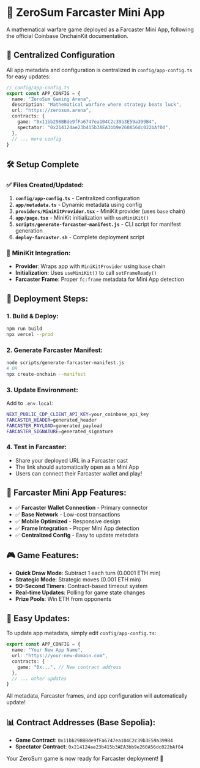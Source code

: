 
# 🚀 ZeroSum Farcaster Mini App

A mathematical warfare game deployed as a Farcaster Mini App, following the official Coinbase OnchainKit documentation.

## 📁 **Centralized Configuration**

All app metadata and configuration is centralized in `config/app-config.ts` for easy updates:

```typescript
// config/app-config.ts
export const APP_CONFIG = {
  name: "ZeroSum Gaming Arena",
  description: "Mathematical warfare where strategy beats luck",
  url: "https://zerosum.arena",
  contracts: {
    game: "0x11bb298BBde9fFa6747ea104C2c39b3E59a399B4",
    spectator: "0x214124ae23b415b3AEA3bb9e260A56dc022bAf04",
  },
  // ... more config
}
```

## 🛠 **Setup Complete**

### ✅ **Files Created/Updated:**

1. **`config/app-config.ts`** - Centralized configuration
2. **`app/metadata.ts`** - Dynamic metadata using config
3. **`providers/MiniKitProvider.tsx`** - MiniKit provider (uses `base` chain)
4. **`app/page.tsx`** - MiniKit initialization with `useMiniKit()`
5. **`scripts/generate-farcaster-manifest.js`** - CLI script for manifest generation
6. **`deploy-farcaster.sh`** - Complete deployment script

### 🔧 **MiniKit Integration:**

- **Provider**: Wraps app with `MiniKitProvider` using `base` chain
- **Initialization**: Uses `useMiniKit()` to call `setFrameReady()`
- **Farcaster Frame**: Proper `fc:frame` metadata for Mini App detection

## 🚀 **Deployment Steps:**

### 1. **Build & Deploy:**
```bash
npm run build
npx vercel --prod
```

### 2. **Generate Farcaster Manifest:**
```bash
node scripts/generate-farcaster-manifest.js
# OR
npx create-onchain --manifest
```

### 3. **Update Environment:**
Add to `.env.local`:
```bash
NEXT_PUBLIC_CDP_CLIENT_API_KEY=your_coinbase_api_key
FARCASTER_HEADER=generated_header
FARCASTER_PAYLOAD=generated_payload
FARCASTER_SIGNATURE=generated_signature
```

### 4. **Test in Farcaster:**
- Share your deployed URL in a Farcaster cast
- The link should automatically open as a Mini App
- Users can connect their Farcaster wallet and play!

## 📱 **Farcaster Mini App Features:**

- ✅ **Farcaster Wallet Connection** - Primary connector
- ✅ **Base Network** - Low-cost transactions
- ✅ **Mobile Optimized** - Responsive design
- ✅ **Frame Integration** - Proper Mini App detection
- ✅ **Centralized Config** - Easy to update metadata

## 🎮 **Game Features:**

- **Quick Draw Mode**: Subtract 1 each turn (0.0001 ETH min)
- **Strategic Mode**: Strategic moves (0.001 ETH min)
- **90-Second Timers**: Contract-based timeout system
- **Real-time Updates**: Polling for game state changes
- **Prize Pools**: Win ETH from opponents

## 🔄 **Easy Updates:**

To update app metadata, simply edit `config/app-config.ts`:

```typescript
export const APP_CONFIG = {
  name: "Your New App Name",
  url: "https://your-new-domain.com",
  contracts: {
    game: "0x...", // New contract address
  },
  // ... other updates
}
```

All metadata, Farcaster frames, and app configuration will automatically update!

## 📊 **Contract Addresses (Base Sepolia):**

- **Game Contract**: `0x11bb298BBde9fFa6747ea104C2c39b3E59a399B4`
- **Spectator Contract**: `0x214124ae23b415b3AEA3bb9e260A56dc022bAf04`

Your ZeroSum game is now ready for Farcaster deployment! 🎉
